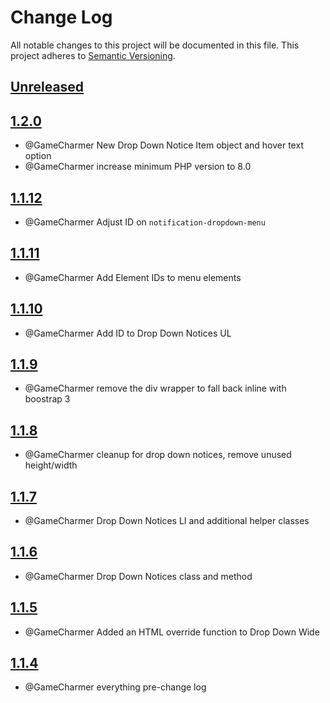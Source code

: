 
# Change Log
All notable changes to this project will be documented in this file.
This project adheres to [Semantic Versioning](http://semver.org/).

## [Unreleased](https://github.com/KongHack/Menu)




## [1.2.0](https://github.com/KongHack/Menu/releases/tag/1.2.0)
- @GameCharmer New Drop Down Notice Item object and hover text option
- @GameCharmer increase minimum PHP version to 8.0


## [1.1.12](https://github.com/KongHack/Menu/releases/tag/1.1.12)
 - @GameCharmer Adjust ID on `notification-dropdown-menu`



## [1.1.11](https://github.com/KongHack/Menu/releases/tag/1.1.11)
 - @GameCharmer Add Element IDs to menu elements



## [1.1.10](https://github.com/KongHack/Menu/releases/tag/1.1.10)
 - @GameCharmer Add ID to Drop Down Notices UL



## [1.1.9](https://github.com/KongHack/Menu/releases/tag/1.1.9)
 - @GameCharmer remove the div wrapper to fall back inline with boostrap 3



## [1.1.8](https://github.com/KongHack/Menu/releases/tag/1.1.8)
 - @GameCharmer cleanup for drop down notices, remove unused height/width



## [1.1.7](https://github.com/KongHack/Menu/releases/tag/1.1.7)
 - @GameCharmer Drop Down Notices LI and additional helper classes



## [1.1.6](https://github.com/KongHack/Menu/releases/tag/1.1.6)
 - @GameCharmer Drop Down Notices class and method



## [1.1.5](https://github.com/KongHack/Menu/releases/tag/1.1.5)
 - @GameCharmer Added an HTML override function to Drop Down Wide



## [1.1.4](https://github.com/KongHack/Menu/releases/tag/1.1.4)
 - @GameCharmer everything pre-change log


